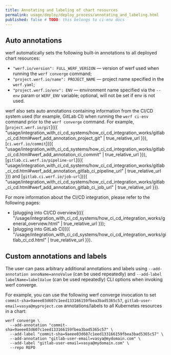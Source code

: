 ```yaml
---
title: Annotating and labeling of chart resources
permalink: usage/deploy/deploy_process/annotating_and_labeling.html
published: false # TODO: this belongs to ci-env docs
---
```


## Auto annotations

werf automatically sets the following built-in annotations to all deployed chart resources:

* `"werf.io/version": FULL_WERF_VERSION` — version of werf used when running the `werf converge` command;
* `"project.werf.io/name": PROJECT_NAME` — project name specified in the `werf.yaml`;
* `"project.werf.io/env": ENV` — environment name specified via the `--env` param or `WERF_ENV` variable; optional, will not be set if env is not used.

werf also sets auto annotations containing information from the CI/CD system used (for example, GitLab CI)  when running the `werf ci-env` command prior to the `werf converge` command. For example, [`project.werf.io/git`]({{ "usage/integration_with_ci_cd_systems/how_ci_cd_integration_works/gitlab_ci_cd.html#werf_add_annotation_project_git" | true_relative_url }}), [`ci.werf.io/commit`]({{ "usage/integration_with_ci_cd_systems/how_ci_cd_integration_works/gitlab_ci_cd.html#werf_add_annotation_ci_commit" | true_relative_url }}), [`gitlab.ci.werf.io/pipeline-url`]({{ "usage/integration_with_ci_cd_systems/how_ci_cd_integration_works/gitlab_ci_cd.html#werf_add_annotation_gitlab_ci_pipeline_url" | true_relative_url }}) and [`gitlab.ci.werf.io/job-url`]({{ "usage/integration_with_ci_cd_systems/how_ci_cd_integration_works/gitlab_ci_cd.html#werf_add_annotation_gitlab_ci_job_url" | true_relative_url }}).

For more information about the CI/CD integration, please refer to the following pages:

* [plugging into CI/CD overview]({{ "/usage/integration_with_ci_cd_systems/how_ci_cd_integration_works/general_overview.html" | true_relative_url }});
* [plugging into GitLab CI]({{ "/usage/integration_with_ci_cd_systems/how_ci_cd_integration_works/gitlab_ci_cd.html" | true_relative_url }}).

## Custom annotations and labels

The user can pass arbitrary additional annotations and labels using `--add-annotation annoName=annoValue` (can be used repeatedly) and `--add-label labelName=labelValue` (can be used repeatedly) CLI options when invoking werf converge.

For example, you can use the following werf converge invocation to set `commit-sha=9aeee03d607c1eed133166159fbea3bad5365c57`, `gitlab-user-email=vasya@myproject.com`  annotations/labels to all Kubernetes resources in a chart:

```shell
werf converge \
  --add-annotation "commit-sha=9aeee03d607c1eed133166159fbea3bad5365c57" \
  --add-label "commit-sha=9aeee03d607c1eed133166159fbea3bad5365c57" \
  --add-annotation "gitlab-user-email=vasya@mydomain.com" \
  --add-label "gitlab-user-email=vasya@mydomain.com" \
  --repo REPO
```
